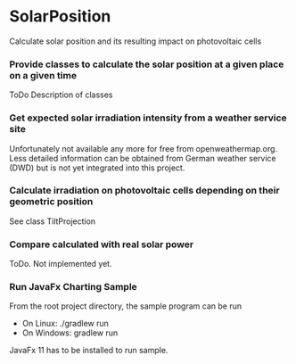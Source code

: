 # SolarPosition
Calculate solar position and its resulting impact on photovoltaic cells

### Provide classes to calculate the solar position at a given place on a given time
ToDo Description of classes
### Get expected solar irradiation intensity from a weather service site
Unfortunately not available any more for free from openweathermap.org. Less detailed 
information can be obtained from German weather service (DWD) but is not yet integrated
into this project.

### Calculate irradiation on photovoltaic cells depending on their geometric position
See class TiltProjection

### Compare calculated with real solar power
ToDo. Not implemented yet.

### Run JavaFx Charting Sample
From the root project directory, the sample program can be run
* On Linux: ./gradlew run
* On Windows: gradlew run

JavaFx 11 has to be installed to run sample.